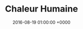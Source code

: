 ---
layout: none
title: "Chaleur Humaine"
artist: "Christine and the Queens"
secondary_artists: ""
art: "christine-and-the-queens-chaleur-humaine.jpg"
spotify_url: https://open.spotify.com/album/0xWXamgZr4z2zSYrvcoOar
date: 2016-08-19 01:00:00 +0000
categories: album
tags: []
---